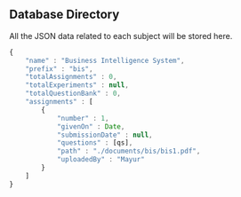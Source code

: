 ## Database Directory
All the JSON data related to each subject will be stored here.

```javascript
{
    "name" : "Business Intelligence System",
    "prefix" : "bis",
    "totalAssignments" : 0,
    "totalExperiments" : null,
    "totalQuestionBank" : 0,
    "assignments" : [
        {
            "number" : 1,
            "givenOn" : Date,
            "submissionDate" : null,
            "questions" : [qs],
            "path" : "./documents/bis/bis1.pdf",
            "uploadedBy" : "Mayur"
        }
    ]
}
```